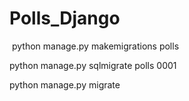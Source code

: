 # Polls_Django
<img alt="" title="" src="./imgs/Capturar1" />
python manage.py makemigrations polls


python manage.py sqlmigrate polls 0001


python manage.py migrate
